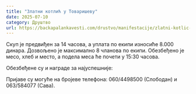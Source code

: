 ```yaml
---
title: "Златни котлић у Товаришеву"
date: 2025-07-10
category: Друштво
url: https://backapalankavesti.com/drustvo/manifestacije/zlatni-kotlic-u-tovarisevu/
---
```


Скуп је предвиђен за 14 часова, а уплата по екипи износиће 8.000 динара. Дозвољено је максимално 8 чланова по екипи. Обезбеђено је месо, хлеб и место, а подела меса ће почети у 15:30 часова.

Обезбеђене су и награде за најуспешније:

Пријаве су могуће на бројеве телефона: 060/4498500 (Слободан) и 063/584077 (Сава).
